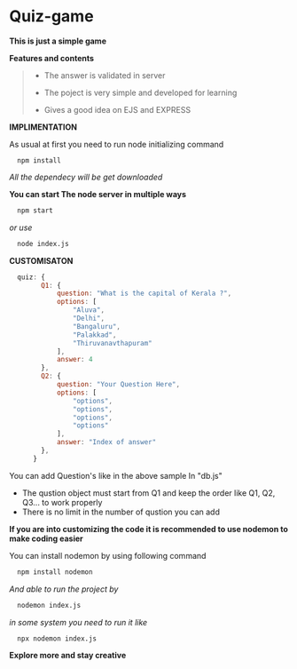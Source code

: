 # Quiz-game

**This is just a simple game**

**Features and contents**
>* The answer is validated in server 
> 
>* The poject is very simple and developed for learning
>
>* Gives a good idea on EJS and EXPRESS

**IMPLIMENTATION**

As usual at first you need to run node initializing command
```nodeJS
  npm install
```
*All the dependecy will be get downloaded*

**You can start The node server in multiple ways**
```bash
  npm start
```
*or use*
```bash
  node index.js
```
**CUSTOMISATON**
```javascript
  quiz: {
        Q1: {
            question: "What is the capital of Kerala ?",
            options: [
                "Aluva",
                "Delhi",
                "Bangaluru",
                "Palakkad",
                "Thiruvanavthapuram"
            ],
            answer: 4
        },
        Q2: {
            question: "Your Question Here",
            options: [
                "options",
                "options",
                "options",
                "options"
            ],
            answer: "Index of answer"
        },
      }
```
You can add Question's like in the above sample In "db.js"
* The qustion object must start from Q1 and keep the order like Q1, Q2, Q3... to work properly
* There is no limit in the number of qustion you can add

**If you are into customizing the code it is recommended to use nodemon to make coding easier**

You can install nodemon by using following command

```bash
  npm install nodemon
```

*And able to run the project by*
```bash
  nodemon index.js
```
*in some system you need to run it like*
```bash
  npx nodemon index.js
```

**Explore more and stay creative**

